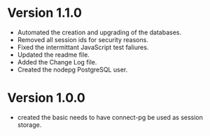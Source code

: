 # Version 1.1.0

* Automated the creation and upgrading of the databases.
* Removed all session ids for security reasons.
* Fixed the intermittant JavaScript test faliures.
* Updated the readme file.
* Added the Change Log file.  
* Created the nodepg PostgreSQL user.

# Version 1.0.0

* created the basic needs to have connect-pg be used as session storage.  